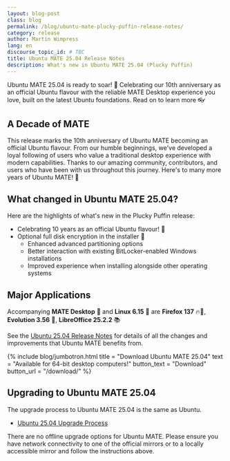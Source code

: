 ```yaml
---
layout: blog-post
class: blog
permalink: /blog/ubuntu-mate-plucky-puffin-release-notes/
category: release
author: Martin Wimpress
lang: en
discourse_topic_id: # TBC
title: Ubuntu MATE 25.04 Release Notes
description: What's new in Ubuntu MATE 25.04 (Plucky Puffin)
---
```


Ubuntu MATE 25.04 is ready to soar! 🪽 Celebrating our 10th anniversary as an official Ubuntu flavour with the reliable MATE Desktop experience you love, built on the latest Ubuntu foundations. Read on to learn more 👓️

## A Decade of MATE

This release marks the 10th anniversary of Ubuntu MATE becoming an official Ubuntu flavour. From our humble beginnings, we've developed a loyal following of users who value a traditional desktop experience with modern capabilities. Thanks to our amazing community, contributors, and users who have been with us throughout this journey. Here's to many more years of Ubuntu MATE! 🥂

## What changed in Ubuntu MATE 25.04?

Here are the highlights of what's new in the Plucky Puffin release:

- Celebrating 10 years as an official Ubuntu flavour! 🎂
- Optional full disk encryption in the installer 🔐
  - Enhanced advanced partitioning options
  - Better interaction with existing BitLocker-enabled Windows installations
  - Improved experience when installing alongside other operating systems

## Major Applications

Accompanying **MATE Desktop** 🧉 and **Linux 6.15** 🐧 are **Firefox 137** 🔥🦊,
**Evolution 3.56** 📧, **LibreOffice 25.2.2** 📚

See the [Ubuntu 25.04 Release Notes](https://discourse.ubuntu.com/t/plucky-puffin-release-notes/48687) 
for details of all the changes and improvements that Ubuntu MATE benefits from.

{% include blog/jumbotron.html
    title = "Download Ubuntu MATE 25.04"
    text = "Available for 64-bit desktop computers!"
    button_text = "Download"
    button_url = "/download/"
%}

## Upgrading to Ubuntu MATE 25.04

The upgrade process to Ubuntu MATE 25.04 is the same as Ubuntu.

- [Ubuntu 25.04 Upgrade Process](https://help.ubuntu.com/community/PluckyUpgrades)

There are no offline upgrade options for Ubuntu MATE. Please ensure you have
network connectivity to one of the official mirrors or to a locally accessible
mirror and follow the instructions above.